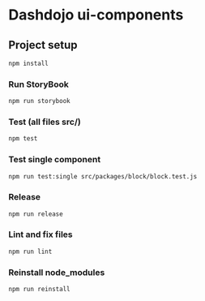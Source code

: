 # Dashdojo ui-components

## Project setup

```bash
npm install
```

### Run StoryBook

```bash
npm run storybook
```

### Test (all files src/)

```bash
npm test
```

### Test single component

```bash
npm run test:single src/packages/block/block.test.js
```

### Release

```bash
npm run release
```

### Lint and fix files

```bash
npm run lint
```

### Reinstall node_modules

```bash
npm run reinstall
```
